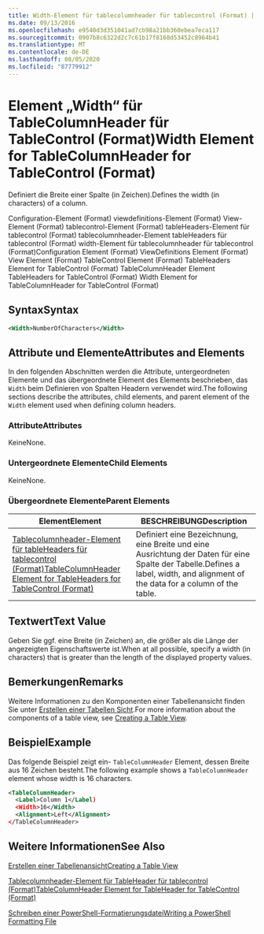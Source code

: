```yaml
---
title: Width-Element für tablecolumnheader für tablecontrol (Format) | Microsoft-Dokumentation
ms.date: 09/13/2016
ms.openlocfilehash: e9540d3d351041ad7cb98a21bb360ebea7eca117
ms.sourcegitcommit: 0907b8c6322d2c7c61b17f8168d53452c8964b41
ms.translationtype: MT
ms.contentlocale: de-DE
ms.lasthandoff: 08/05/2020
ms.locfileid: "87779912"
---
```

# <a name="width-element-for-tablecolumnheader-for-tablecontrol-format"></a><span data-ttu-id="df8aa-102">Element „Width“ für TableColumnHeader für TableControl (Format)</span><span class="sxs-lookup"><span data-stu-id="df8aa-102">Width Element for TableColumnHeader for TableControl (Format)</span></span>

<span data-ttu-id="df8aa-103">Definiert die Breite einer Spalte (in Zeichen).</span><span class="sxs-lookup"><span data-stu-id="df8aa-103">Defines the width (in characters) of a column.</span></span>

<span data-ttu-id="df8aa-104">Configuration-Element (Format) viewdefinitions-Element (Format) View-Element (Format) tablecontrol-Element (Format) tableHeaders-Element für tablecontrol (Format) tablecolumnheader-Element tableHeaders für tablecontrol (Format) width-Element für tablecolumnheader für tablecontrol (Format)</span><span class="sxs-lookup"><span data-stu-id="df8aa-104">Configuration Element (Format) ViewDefinitions Element (Format) View Element (Format) TableControl Element (Format) TableHeaders Element for TableControl (Format) TableColumnHeader Element TableHeaders for TableControl (Format) Width Element for TableColumnHeader for TableControl (Format)</span></span>

## <a name="syntax"></a><span data-ttu-id="df8aa-105">Syntax</span><span class="sxs-lookup"><span data-stu-id="df8aa-105">Syntax</span></span>

```xml
<Width>NumberOfCharacters</Width>
```

## <a name="attributes-and-elements"></a><span data-ttu-id="df8aa-106">Attribute und Elemente</span><span class="sxs-lookup"><span data-stu-id="df8aa-106">Attributes and Elements</span></span>

<span data-ttu-id="df8aa-107">In den folgenden Abschnitten werden die Attribute, untergeordneten Elemente und das übergeordnete Element des Elements beschrieben, das `Width` beim Definieren von Spalten Headern verwendet wird.</span><span class="sxs-lookup"><span data-stu-id="df8aa-107">The following sections describe the attributes, child elements, and parent element of the `Width` element used when defining column headers.</span></span>

### <a name="attributes"></a><span data-ttu-id="df8aa-108">Attribute</span><span class="sxs-lookup"><span data-stu-id="df8aa-108">Attributes</span></span>

<span data-ttu-id="df8aa-109">Keine</span><span class="sxs-lookup"><span data-stu-id="df8aa-109">None.</span></span>

### <a name="child-elements"></a><span data-ttu-id="df8aa-110">Untergeordnete Elemente</span><span class="sxs-lookup"><span data-stu-id="df8aa-110">Child Elements</span></span>

<span data-ttu-id="df8aa-111">Keine</span><span class="sxs-lookup"><span data-stu-id="df8aa-111">None.</span></span>

### <a name="parent-elements"></a><span data-ttu-id="df8aa-112">Übergeordnete Elemente</span><span class="sxs-lookup"><span data-stu-id="df8aa-112">Parent Elements</span></span>

|<span data-ttu-id="df8aa-113">Element</span><span class="sxs-lookup"><span data-stu-id="df8aa-113">Element</span></span>|<span data-ttu-id="df8aa-114">BESCHREIBUNG</span><span class="sxs-lookup"><span data-stu-id="df8aa-114">Description</span></span>|
|-------------|-----------------|
|[<span data-ttu-id="df8aa-115">Tablecolumnheader-Element für tableHeaders für tablecontrol (Format)</span><span class="sxs-lookup"><span data-stu-id="df8aa-115">TableColumnHeader Element for TableHeaders for TableControl (Format)</span></span>](./tablecolumnheader-element-format.md)|<span data-ttu-id="df8aa-116">Definiert eine Bezeichnung, eine Breite und eine Ausrichtung der Daten für eine Spalte der Tabelle.</span><span class="sxs-lookup"><span data-stu-id="df8aa-116">Defines a label, width, and alignment of the data for a column of the table.</span></span>|

## <a name="text-value"></a><span data-ttu-id="df8aa-117">Textwert</span><span class="sxs-lookup"><span data-stu-id="df8aa-117">Text Value</span></span>

<span data-ttu-id="df8aa-118">Geben Sie ggf. eine Breite (in Zeichen) an, die größer als die Länge der angezeigten Eigenschaftswerte ist.</span><span class="sxs-lookup"><span data-stu-id="df8aa-118">When at all possible, specify a width (in characters) that is greater than the length of the displayed property values.</span></span>

## <a name="remarks"></a><span data-ttu-id="df8aa-119">Bemerkungen</span><span class="sxs-lookup"><span data-stu-id="df8aa-119">Remarks</span></span>

<span data-ttu-id="df8aa-120">Weitere Informationen zu den Komponenten einer Tabellenansicht finden Sie unter [Erstellen einer Tabellen Sicht](./creating-a-table-view.md).</span><span class="sxs-lookup"><span data-stu-id="df8aa-120">For more information about the components of a table view, see [Creating a Table View](./creating-a-table-view.md).</span></span>

## <a name="example"></a><span data-ttu-id="df8aa-121">Beispiel</span><span class="sxs-lookup"><span data-stu-id="df8aa-121">Example</span></span>

<span data-ttu-id="df8aa-122">Das folgende Beispiel zeigt ein- `TableColumnHeader` Element, dessen Breite aus 16 Zeichen besteht.</span><span class="sxs-lookup"><span data-stu-id="df8aa-122">The following example shows a `TableColumnHeader` element whose width is 16 characters.</span></span>

```xml
<TableColumnHeader>
  <Label>Column 1</Label)
  <Width>16</Width>
  <Alignment>Left</Alignment>
</TableColumnHeader>
```

## <a name="see-also"></a><span data-ttu-id="df8aa-123">Weitere Informationen</span><span class="sxs-lookup"><span data-stu-id="df8aa-123">See Also</span></span>

[<span data-ttu-id="df8aa-124">Erstellen einer Tabellenansicht</span><span class="sxs-lookup"><span data-stu-id="df8aa-124">Creating a Table View</span></span>](./creating-a-table-view.md)

[<span data-ttu-id="df8aa-125">Tablecolumnheader-Element für TableHeader für tablecontrol (Format)</span><span class="sxs-lookup"><span data-stu-id="df8aa-125">TableColumnHeader Element for TableHeader for TableControl (Format)</span></span>](./tablecolumnheader-element-format.md)

[<span data-ttu-id="df8aa-126">Schreiben einer PowerShell-Formatierungsdatei</span><span class="sxs-lookup"><span data-stu-id="df8aa-126">Writing a PowerShell Formatting File</span></span>](./writing-a-powershell-formatting-file.md)
